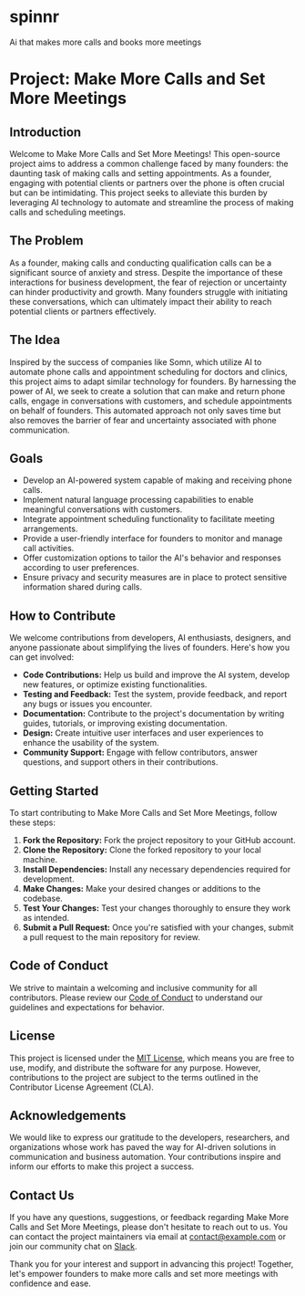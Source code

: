 # spinnr
Ai that makes more calls and books more meetings

# Project: Make More Calls and Set More Meetings

## Introduction
Welcome to Make More Calls and Set More Meetings! This open-source project aims to address a common challenge faced by many founders: the daunting task of making calls and setting appointments. As a founder, engaging with potential clients or partners over the phone is often crucial but can be intimidating. This project seeks to alleviate this burden by leveraging AI technology to automate and streamline the process of making calls and scheduling meetings.

## The Problem
As a founder, making calls and conducting qualification calls can be a significant source of anxiety and stress. Despite the importance of these interactions for business development, the fear of rejection or uncertainty can hinder productivity and growth. Many founders struggle with initiating these conversations, which can ultimately impact their ability to reach potential clients or partners effectively.

## The Idea
Inspired by the success of companies like Somn, which utilize AI to automate phone calls and appointment scheduling for doctors and clinics, this project aims to adapt similar technology for founders. By harnessing the power of AI, we seek to create a solution that can make and return phone calls, engage in conversations with customers, and schedule appointments on behalf of founders. This automated approach not only saves time but also removes the barrier of fear and uncertainty associated with phone communication.

## Goals
- Develop an AI-powered system capable of making and receiving phone calls.
- Implement natural language processing capabilities to enable meaningful conversations with customers.
- Integrate appointment scheduling functionality to facilitate meeting arrangements.
- Provide a user-friendly interface for founders to monitor and manage call activities.
- Offer customization options to tailor the AI's behavior and responses according to user preferences.
- Ensure privacy and security measures are in place to protect sensitive information shared during calls.

## How to Contribute
We welcome contributions from developers, AI enthusiasts, designers, and anyone passionate about simplifying the lives of founders. Here's how you can get involved:
- **Code Contributions:** Help us build and improve the AI system, develop new features, or optimize existing functionalities.
- **Testing and Feedback:** Test the system, provide feedback, and report any bugs or issues you encounter.
- **Documentation:** Contribute to the project's documentation by writing guides, tutorials, or improving existing documentation.
- **Design:** Create intuitive user interfaces and user experiences to enhance the usability of the system.
- **Community Support:** Engage with fellow contributors, answer questions, and support others in their contributions.

## Getting Started
To start contributing to Make More Calls and Set More Meetings, follow these steps:
1. **Fork the Repository:** Fork the project repository to your GitHub account.
2. **Clone the Repository:** Clone the forked repository to your local machine.
3. **Install Dependencies:** Install any necessary dependencies required for development.
4. **Make Changes:** Make your desired changes or additions to the codebase.
5. **Test Your Changes:** Test your changes thoroughly to ensure they work as intended.
6. **Submit a Pull Request:** Once you're satisfied with your changes, submit a pull request to the main repository for review.

## Code of Conduct
We strive to maintain a welcoming and inclusive community for all contributors. Please review our [Code of Conduct](./CODE_OF_CONDUCT.md) to understand our guidelines and expectations for behavior.

## License
This project is licensed under the [MIT License](./LICENSE), which means you are free to use, modify, and distribute the software for any purpose. However, contributions to the project are subject to the terms outlined in the Contributor License Agreement (CLA).

## Acknowledgements
We would like to express our gratitude to the developers, researchers, and organizations whose work has paved the way for AI-driven solutions in communication and business automation. Your contributions inspire and inform our efforts to make this project a success.

## Contact Us
If you have any questions, suggestions, or feedback regarding Make More Calls and Set More Meetings, please don't hesitate to reach out to us. You can contact the project maintainers via email at [contact@example.com](mailto:contact@example.com) or join our community chat on [Slack](https://slack.com/makemorecalls).

Thank you for your interest and support in advancing this project! Together, let's empower founders to make more calls and set more meetings with confidence and ease.
